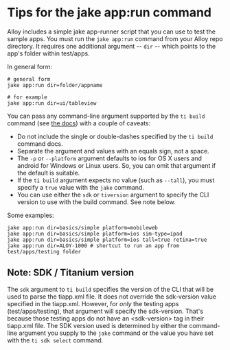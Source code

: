 # Tips for the jake app:run command

Alloy includes a simple jake app-runner script that you can use to test the sample apps. You must run the `jake app:run` command from your Alloy repo directory. It requires one additional argument -- `dir` -- which points to the app's folder within test/apps.

In general form:

```shell
# general form
jake app:run dir=folder/appname

# for example
jake app:run dir=ui/tableview
```

You can pass any command-line argument supported by the `ti build` command (see <a href="http://docs.appcelerator.com/titanium/latest/#!/guide/Titanium_Command-Line_Interface_Reference-section-35619828_TitaniumCommand-LineInterfaceReference-Build">the docs</a>) with a couple of caveats:

* Do not include the single or double-dashes specified by the `ti build` command docs.
* Separate the argument and values with an equals sign, not a space.
* The `-p` or `--platform` argument defaults to ios for OS X users and android for Windows or Linux users. So, you can omit that argument if the default is suitable.
* If the `ti build` argument expects no value (such as `--tall`), you must specify a `true` value with the `jake` command.
* You can use either the `sdk` or `tiversion` argument to specify the CLI version to use with the build command. See note below.

Some examples:

```shell
jake app:run dir=basics/simple platform=mobileweb
jake app:run dir=basics/simple platform=ios sim-type=ipad
jake app:run dir=basics/simple platform=ios tall=true retina=true
jake app:run dir=ALOY-1000 # shortcut to run an app from test/apps/testing folder
``` 

## Note: SDK / Titanium version

The `sdk` argument to `ti build` specifies the version of the CLI that will be used to parse the tiapp.xml file. It does not override the sdk-version value specified in the tiapp.xml. However, for *only* the testing apps (test/apps/testing), that argument will specify the sdk-version. That's because those testing apps do not have an &lt;sdk-version> tag in their tiapp.xml file. The SDK version used is determined by either the command-line argument you supply to the `jake` command or the value you have set with the `ti sdk select` command.

